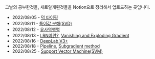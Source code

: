 그날의 공부한것들, 새로알게된것들을 Notion으로 정리해서 업로드하는 곳입니다.

- 2022/08/05 - [덕 타이핑](https://www.notion.so/bd701252797a4d49986c7b747608fc78)
- 2022/08/11 - [특이값 분해(SVD)](https://foul-beechnut-069.notion.site/SVD-918009fc633c4e6383d238580f651efe)
- 2022/08/12 - [유사역행렬](https://foul-beechnut-069.notion.site/pseudo-inverse-matrix-43eba51ecfc84cc687831aea0718d677)
- 2022/08/13 - [LRN이란?](https://foul-beechnut-069.notion.site/LRN-35eb57fe114b4d01a2b07fab56a0462b), [Vanishing and Exploding Gradient](https://foul-beechnut-069.notion.site/Vanishing-and-Exploding-Gradient-8dda7d38813a4622a47da8a101c154df)
- 2022/08/16 - [DeepLab V3+](https://foul-beechnut-069.notion.site/DeepLab-V3-6781a6ae7124455cb9803f44d4be202c)
- 2022/08/18 - [Pipeline](https://foul-beechnut-069.notion.site/Pipeline-de02e4833ccc4645964072834c1c4e75), [Subgradient method](https://foul-beechnut-069.notion.site/Subgradient-method-a342bc23fa1145c694813fcc8efe59f0)
- 2022/08/25 - [Support Vector Machine(SVM)](https://foul-beechnut-069.notion.site/Support-Vector-Machine-SVM-e08dc35629fb4e8f9b5083d8e415675d)
